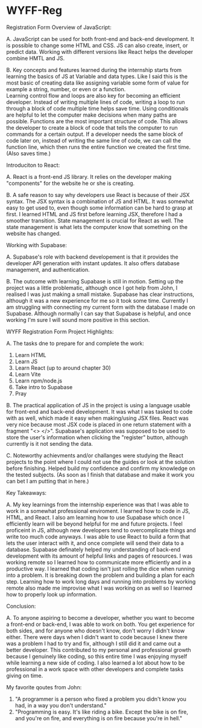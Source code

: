 # WYFF-Reg
Registration Form
Overview of JavaScript:


A. JavaScript can be used for both front-end and back-end development. It is possible to change some HTML and CSS. 
    JS can also create, insert, or predict data. Working with different versions like React helps the developer 
    combine HMTL and JS.

B. Key concepts and features learned during the internship starts from learning the basics of JS at Variable and data types. 
    Like I said this is the most basic of creating data like assigning variable some form of value for example a string, number, or even
    or a function.   
    Learning control flow and loops are also key for becoming an efficient developer. Instead of writing multiple lines of code,
    writing a loop to run through a block of code multiple time helps save time. Using conditionals are helpful to let the 
    computer make decisions when many paths are possible.
    Functions are the most important structure of code. This allows the developer to create a block of code that tells the
    computer to run commands for a certain output. If a developer needs the same block of code later on, instead of writing 
    the same line of code, we can call the function line, which then runs the entire function we created the first time.
    (Also saves time.)

    
Introduciton to React:

A. React is a front-end JS library. It relies on the developer making "components" for the website he or she is creating. 

B. A safe reason to say why developers use React is because of their JSX syntax. The JSX syntax is a combination of JS 
    and HTML. It was somewhat easy to get used to, even though some information can be hard to grasp at first. I learned 
    HTML and JS first before learning JSX, therefore I had a smoother transition.
    State management is crucial for React as well. The state management is what lets the computer know that something on
    the website has changed. 

    
Working with Supabase:

A. Supabase's role with backend developement is that it provides the developer API generation with instant updates. It also 
    offers database management, and authentication. 
    
B. The outcome with learning Supabase is still in motion. Setting up the project was a little problematic, although once I 
    got help from John, I realised I was just making a small mistake. Supabase has clear instructions, although it was a new
    experience for me so it took some time.
    Currently I am struggling with connecting my current form with the database I made on Supabase. Although normally I can 
    say that Supabase is helpful, and once working I'm sure I will sound more positive in this section.


WYFF Registration Form Project Highlights:

A. The tasks dne to prepare for and complete the work:
  1. Learn HTML
  2. Learn JS
  3. Learn React (up to around chapter 30)
  4. Learn Vite
  5. Learn npm/node.js
  6. Take intro to Supabase
  7. Pray

B. The practical application of JS in the project is using a language usable for front-end and back-end development. It was 
    what I was tasked to code with as well, which made it easy when making/using JSX files. React was very nice because most 
    JSX code is placed in one return statement with a fragment "<> </>". Supabase's application was supposed to be used
    to store the user's information when clicking the "register" button, although currently is it not sending the data.
    
C. Noteworthy achievments and/or challanges were studying the React projects to the point where I could not use the guides
    or look at the solution before finishing. Helped build my confidence and confirm my knowledge on the tested subjects.
    (As soon as I finish that database and make it work you can bet I am putting that in here.)


Key Takeaways:

A. My key learnings from the internship experience was that I was able to work in a somewhat professional enviroment. I
    learned how to code in JS, HTML, and React. I also am learning how to use Supabase which once I efficiently learn
    will be beyond helpful for me and future projects. I feel proficeint in JS, although new developers tend to
    overcomplicate things and write too much code anyways.
    I was able to use React to build a form that lets the user interact with it, and once complete will send their data 
    to a database. Supabase definately helped my understanding of back-end development with its amount of helpful links
    and pages of resources.
    I was working remote so I learned how to communicate more efficiently and in a productive way. I learned that
    coding isn't just rolling the dice when running into a problem. It is breaking down the problem and building a
    plan for each step. Learning how to work long days and running into problems by working remote also made me 
    improvise what I was working on as well so I learned how to properly look up information.


Conclusion: 

A. To anyone aspiring to become a developer, whether you want to become a front-end or back-end, I was able to work on both.
    You get experience for both sides, and for anyone who doesn't know, don't worry I didn't know either. There were days 
    when I didn't want to code because I knew there was a problem I had to try and fix, although I still did it and came out
    a better developer. This contributed to my personal and professional growth because I genuinely like coding, so this 
    entire time I was enjoying myself while learning a new side of coding. I also learned a lot about how to be professional 
    in a work space with other developers and complete tasks giving on time.

My favorite qoutes from John:
  1. "A programmer is a person who fixed a problem you didn't know you had, in a way you don't understand."
  2. "Programming is easy. It's like riding a bike. Except the bike is on fire, and you're on fire, and everything is on
    fire because you're in hell."


